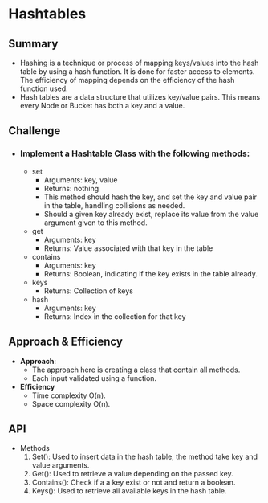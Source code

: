 # Hashtables

## Summary
<!-- Short summary or background information -->
- Hashing is a technique or process of mapping keys/values into the hash table by using a hash function. It is done for faster access to elements. The efficiency of mapping depends on the efficiency of the hash function used.
- Hash tables are a data structure that utilizes key/value pairs. This means every Node or Bucket has both a key and a value.


## Challenge
<!-- Description of the challenge -->
  - ### Implement a Hashtable Class with the following methods:

    - set
      - Arguments: key, value
      - Returns: nothing
      - This method should hash the key, and set the key and value pair in the table, handling collisions as needed.
      - Should a given key already exist, replace its value from the value argument given to this method.
    - get
      - Arguments: key
      - Returns: Value associated with that key in the table
    - contains
      - Arguments: key
      - Returns: Boolean, indicating if the key exists in the table already.
    - keys
      - Returns: Collection of keys
    - hash
      - Arguments: key
      - Returns: Index in the collection for that key

## Approach & Efficiency
<!-- What approach did you take? Why? What is the Big O space/time for this approach? -->
  - **Approach**:
    - The approach here is creating a class that contain all methods.
    - Each input validated using a function.
  - **Efficiency**
    - Time complexity O(n).
    - Space complexity O(n).

## API
<!-- Description of each method publicly available in each of your hashtable -->
  - Methods
    1. Set(): Used to insert data in the hash table, the method take key and value arguments.
    2. Get(): Used to retrieve a value depending on the passed key.
    3. Contains(): Check if a a key exist or not and return a boolean.
    4. Keys(): Used to retrieve all available keys in the hash table.